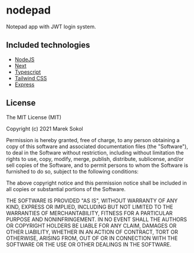 # nodepad

Notepad app with JWT login system.

## Included technologies

- [NodeJS](https://nodejs.org)
- [Next](https://nextjs.org)
- [Typescript](https://www.typescriptlang.org)
- [Tailwind CSS](https://tailwindcss.com)
- [Express](https://expressjs.com)

## License

The MIT License (MIT)

Copyright (c) 2021 Marek Sokol

Permission is hereby granted, free of charge, to any person obtaining a copy
of this software and associated documentation files (the "Software"), to deal
in the Software without restriction, including without limitation the rights
to use, copy, modify, merge, publish, distribute, sublicense, and/or sell
copies of the Software, and to permit persons to whom the Software is
furnished to do so, subject to the following conditions:

The above copyright notice and this permission notice shall be included in all
copies or substantial portions of the Software.

THE SOFTWARE IS PROVIDED "AS IS", WITHOUT WARRANTY OF ANY KIND, EXPRESS OR
IMPLIED, INCLUDING BUT NOT LIMITED TO THE WARRANTIES OF MERCHANTABILITY,
FITNESS FOR A PARTICULAR PURPOSE AND NONINFRINGEMENT. IN NO EVENT SHALL THE
AUTHORS OR COPYRIGHT HOLDERS BE LIABLE FOR ANY CLAIM, DAMAGES OR OTHER
LIABILITY, WHETHER IN AN ACTION OF CONTRACT, TORT OR OTHERWISE, ARISING FROM,
OUT OF OR IN CONNECTION WITH THE SOFTWARE OR THE USE OR OTHER DEALINGS IN THE
SOFTWARE.
